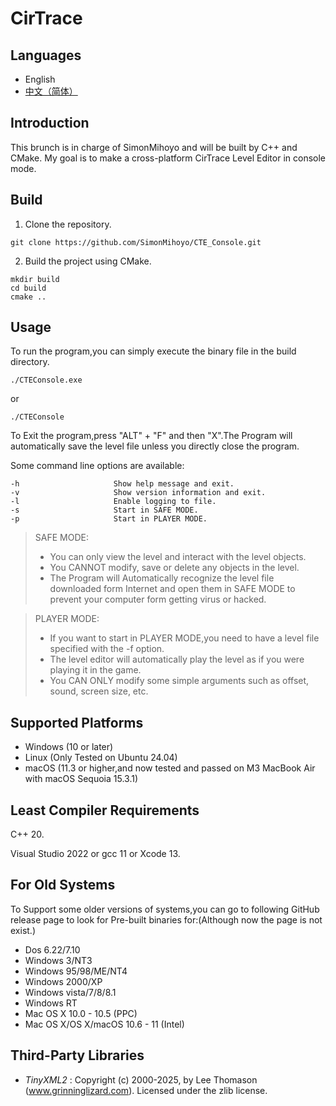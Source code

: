 # CirTrace

## Languages
- English
- [中文（简体）](README/README_zh-CN.md)


## Introduction
This brunch is in charge of SimonMihoyo and will be built by C++ and CMake.
My goal is to make a cross-platform CirTrace Level Editor in console mode.

## Build
1. Clone the repository.
```
git clone https://github.com/SimonMihoyo/CTE_Console.git
```
2. Build the project using CMake.
```
mkdir build
cd build
cmake ..
```

## Usage
To run the program,you can simply execute the binary file in the build directory.
```
./CTEConsole.exe
```
or
```
./CTEConsole
```
To Exit the program,press "ALT" + "F" and then "X".The Program will automatically save the level file unless you directly close the program.

Some command line options are available:

```
-h                     Show help message and exit.
-v                     Show version information and exit.
-l                     Enable logging to file.
-s                     Start in SAFE MODE.
-p                     Start in PLAYER MODE.
```

>SAFE MODE:
> - You can only view the level and interact with the level objects.
> - You CANNOT modify, save or delete any objects in the level.
> - The Program will Automatically recognize the level file downloaded form Internet and open them in SAFE MODE to prevent your computer form getting virus or hacked.

>PLAYER MODE:
> - If you want to start in PLAYER MODE,you need to have a level file specified with the -f option.
> - The level editor will automatically play the level as if you were playing it in the game.
> - You CAN ONLY modify some simple arguments such as offset, sound, screen size, etc.



## Supported Platforms
- Windows (10 or later)
- Linux (Only Tested on Ubuntu 24.04)
- macOS (11.3 or higher,and now tested and passed on M3 MacBook Air with macOS Sequoia 15.3.1)

## Least Compiler Requirements
C++ 20.

Visual Studio 2022 or gcc 11 or Xcode 13.

## For Old Systems
To Support some older versions of systems,you can go to following GitHub release page to look for Pre-built binaries for:(Although now the page is not exist.)
- Dos 6.22/7.10
- Windows 3/NT3
- Windows 95/98/ME/NT4
- Windows 2000/XP
- Windows vista/7/8/8.1
- Windows RT
- Mac OS X 10.0 - 10.5 (PPC)
- Mac OS X/OS X/macOS 10.6 - 11 (Intel)

## Third-Party Libraries
- *TinyXML2* : Copyright (c) 2000-2025, by Lee Thomason (www.grinninglizard.com). Licensed under the zlib license.